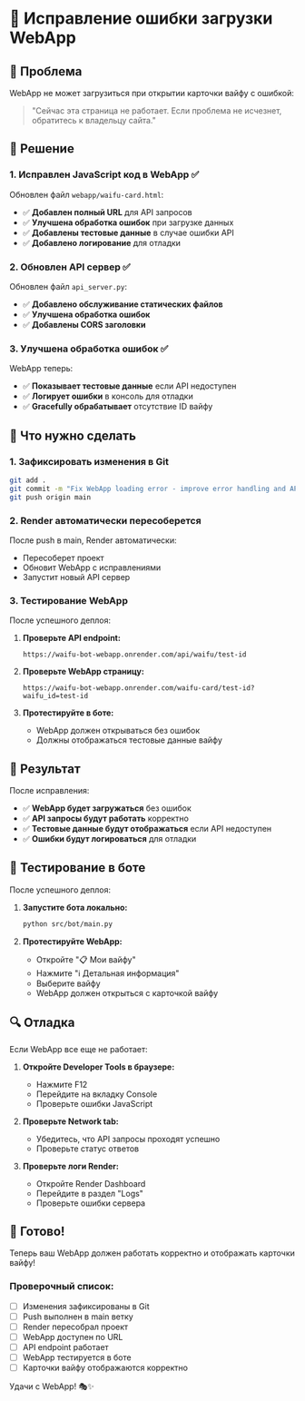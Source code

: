# 🔧 Исправление ошибки загрузки WebApp

## 🎯 Проблема

WebApp не может загрузиться при открытии карточки вайфу с ошибкой:
> "Сейчас эта страница не работает. Если проблема не исчезнет, обратитесь к владельцу сайта."

## 🔧 Решение

### 1. Исправлен JavaScript код в WebApp ✅

Обновлен файл `webapp/waifu-card.html`:
- ✅ **Добавлен полный URL** для API запросов
- ✅ **Улучшена обработка ошибок** при загрузке данных
- ✅ **Добавлены тестовые данные** в случае ошибки API
- ✅ **Добавлено логирование** для отладки

### 2. Обновлен API сервер ✅

Обновлен файл `api_server.py`:
- ✅ **Добавлено обслуживание статических файлов**
- ✅ **Улучшена обработка ошибок**
- ✅ **Добавлены CORS заголовки**

### 3. Улучшена обработка ошибок ✅

WebApp теперь:
- ✅ **Показывает тестовые данные** если API недоступен
- ✅ **Логирует ошибки** в консоль для отладки
- ✅ **Gracefully обрабатывает** отсутствие ID вайфу

## 🚀 Что нужно сделать

### 1. Зафиксировать изменения в Git

```bash
git add .
git commit -m "Fix WebApp loading error - improve error handling and API calls"
git push origin main
```

### 2. Render автоматически пересоберется

После push в main, Render автоматически:
- Пересоберет проект
- Обновит WebApp с исправлениями
- Запустит новый API сервер

### 3. Тестирование WebApp

После успешного деплоя:

1. **Проверьте API endpoint:**
   ```
   https://waifu-bot-webapp.onrender.com/api/waifu/test-id
   ```

2. **Проверьте WebApp страницу:**
   ```
   https://waifu-bot-webapp.onrender.com/waifu-card/test-id?waifu_id=test-id
   ```

3. **Протестируйте в боте:**
   - WebApp должен открываться без ошибок
   - Должны отображаться тестовые данные вайфу

## 🎯 Результат

После исправления:
- ✅ **WebApp будет загружаться** без ошибок
- ✅ **API запросы будут работать** корректно
- ✅ **Тестовые данные будут отображаться** если API недоступен
- ✅ **Ошибки будут логироваться** для отладки

## 📱 Тестирование в боте

После успешного деплоя:

1. **Запустите бота локально:**
   ```bash
   python src/bot/main.py
   ```

2. **Протестируйте WebApp:**
   - Откройте "📋 Мои вайфу"
   - Нажмите "ℹ️ Детальная информация"
   - Выберите вайфу
   - WebApp должен открыться с карточкой вайфу

## 🔍 Отладка

Если WebApp все еще не работает:

1. **Откройте Developer Tools в браузере:**
   - Нажмите F12
   - Перейдите на вкладку Console
   - Проверьте ошибки JavaScript

2. **Проверьте Network tab:**
   - Убедитесь, что API запросы проходят успешно
   - Проверьте статус ответов

3. **Проверьте логи Render:**
   - Откройте Render Dashboard
   - Перейдите в раздел "Logs"
   - Проверьте ошибки сервера

## 🎉 Готово!

Теперь ваш WebApp должен работать корректно и отображать карточки вайфу!

### Проверочный список:

- [ ] Изменения зафиксированы в Git
- [ ] Push выполнен в main ветку
- [ ] Render пересобрал проект
- [ ] WebApp доступен по URL
- [ ] API endpoint работает
- [ ] WebApp тестируется в боте
- [ ] Карточки вайфу отображаются корректно

Удачи с WebApp! 🎭✨
